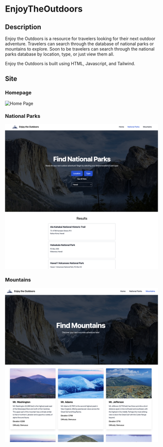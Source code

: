 # EnjoyTheOutdoors

## Description
Enjoy the Outdoors is a resource for travelers looking for their next outdoor adventure. Travelers can search through the database of national parks or mountains to explore. Soon to be travelers can search through the national parks database by location, type, or just view them all. 

Enjoy the Outdoors is built using HTML, Javascript, and Tailwind.

## Site
### Homepage
![Home Page](/images/homepage.png)
### National Parks
![National Parks](/images/parks.png)
### Mountains
![Mountains](/images/mountains.png)